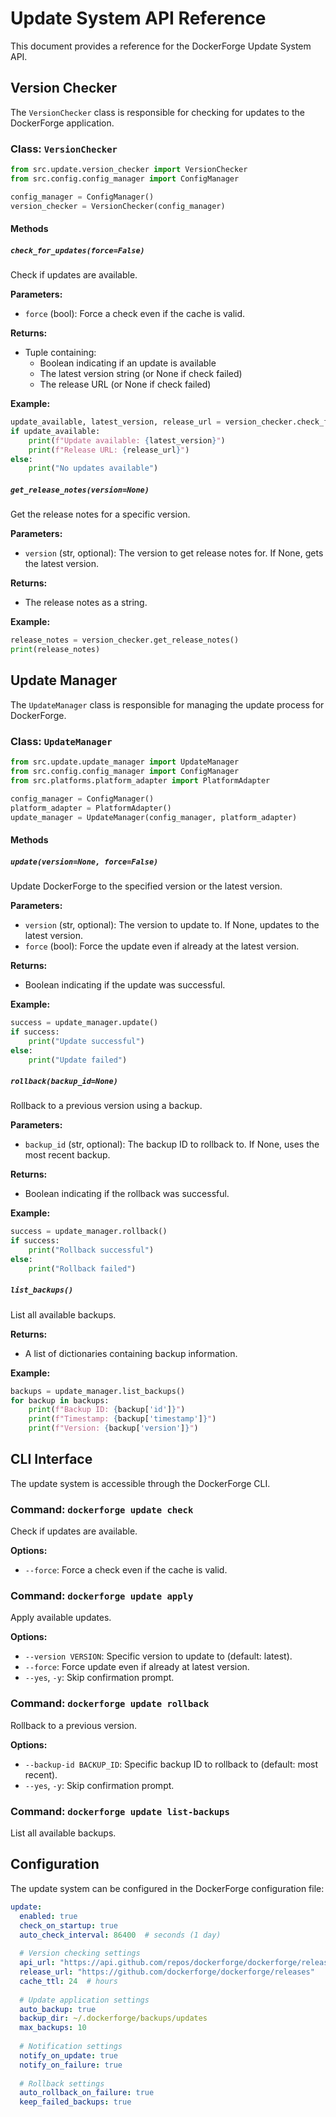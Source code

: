 # Update System API Reference

This document provides a reference for the DockerForge Update System API.

## Version Checker

The `VersionChecker` class is responsible for checking for updates to the DockerForge application.

### Class: `VersionChecker`

```python
from src.update.version_checker import VersionChecker
from src.config.config_manager import ConfigManager

config_manager = ConfigManager()
version_checker = VersionChecker(config_manager)
```

#### Methods

##### `check_for_updates(force=False)`

Check if updates are available.

**Parameters:**
- `force` (bool): Force a check even if the cache is valid.

**Returns:**
- Tuple containing:
  - Boolean indicating if an update is available
  - The latest version string (or None if check failed)
  - The release URL (or None if check failed)

**Example:**
```python
update_available, latest_version, release_url = version_checker.check_for_updates()
if update_available:
    print(f"Update available: {latest_version}")
    print(f"Release URL: {release_url}")
else:
    print("No updates available")
```

##### `get_release_notes(version=None)`

Get the release notes for a specific version.

**Parameters:**
- `version` (str, optional): The version to get release notes for. If None, gets the latest version.

**Returns:**
- The release notes as a string.

**Example:**
```python
release_notes = version_checker.get_release_notes()
print(release_notes)
```

## Update Manager

The `UpdateManager` class is responsible for managing the update process for DockerForge.

### Class: `UpdateManager`

```python
from src.update.update_manager import UpdateManager
from src.config.config_manager import ConfigManager
from src.platforms.platform_adapter import PlatformAdapter

config_manager = ConfigManager()
platform_adapter = PlatformAdapter()
update_manager = UpdateManager(config_manager, platform_adapter)
```

#### Methods

##### `update(version=None, force=False)`

Update DockerForge to the specified version or the latest version.

**Parameters:**
- `version` (str, optional): The version to update to. If None, updates to the latest version.
- `force` (bool): Force the update even if already at the latest version.

**Returns:**
- Boolean indicating if the update was successful.

**Example:**
```python
success = update_manager.update()
if success:
    print("Update successful")
else:
    print("Update failed")
```

##### `rollback(backup_id=None)`

Rollback to a previous version using a backup.

**Parameters:**
- `backup_id` (str, optional): The backup ID to rollback to. If None, uses the most recent backup.

**Returns:**
- Boolean indicating if the rollback was successful.

**Example:**
```python
success = update_manager.rollback()
if success:
    print("Rollback successful")
else:
    print("Rollback failed")
```

##### `list_backups()`

List all available backups.

**Returns:**
- A list of dictionaries containing backup information.

**Example:**
```python
backups = update_manager.list_backups()
for backup in backups:
    print(f"Backup ID: {backup['id']}")
    print(f"Timestamp: {backup['timestamp']}")
    print(f"Version: {backup['version']}")
```

## CLI Interface

The update system is accessible through the DockerForge CLI.

### Command: `dockerforge update check`

Check if updates are available.

**Options:**
- `--force`: Force a check even if the cache is valid.

### Command: `dockerforge update apply`

Apply available updates.

**Options:**
- `--version VERSION`: Specific version to update to (default: latest).
- `--force`: Force update even if already at latest version.
- `--yes`, `-y`: Skip confirmation prompt.

### Command: `dockerforge update rollback`

Rollback to a previous version.

**Options:**
- `--backup-id BACKUP_ID`: Specific backup ID to rollback to (default: most recent).
- `--yes`, `-y`: Skip confirmation prompt.

### Command: `dockerforge update list-backups`

List all available backups.

## Configuration

The update system can be configured in the DockerForge configuration file:

```yaml
update:
  enabled: true
  check_on_startup: true
  auto_check_interval: 86400  # seconds (1 day)
  
  # Version checking settings
  api_url: "https://api.github.com/repos/dockerforge/dockerforge/releases/latest"
  release_url: "https://github.com/dockerforge/dockerforge/releases"
  cache_ttl: 24  # hours
  
  # Update application settings
  auto_backup: true
  backup_dir: ~/.dockerforge/backups/updates
  max_backups: 10
  
  # Notification settings
  notify_on_update: true
  notify_on_failure: true
  
  # Rollback settings
  auto_rollback_on_failure: true
  keep_failed_backups: true
